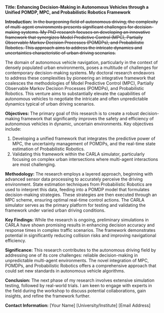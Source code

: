 **Title: Enhancing Decision-Making in Autonomous Vehicles through a Unified POMDP, MPC, and Probabilistic Robotics Framework**

**Introduction:** ~~In the burgeoning field of autonomous driving, the complexity of multi-agent environments presents significant challenges for decision-making systems. My PhD research focuses on developing an innovative framework that synergizes Model Predictive Control (MPC), Partially Observable Markov Decision Processes (POMDPs), and Probabilistic Robotics. This approach aims to address the intricate dynamics and uncertainties characteristic of urban driving scenarios.~~

The domain of autonomous vehicle navigation, particularly in the context of densely populated urban environments, poses a multitude of challenges for contemporary decision-making systems. My doctoral research endeavors to address these complexities by pioneering an integrative framework that coalesces the methodologies of Model Predictive Control (MPC), Partially Observable Markov Decision Processes (POMDPs), and Probabilistic Robotics. This venture aims to substantially elevate the capabilities of autonomous vehicles to negotiate the intricate and often unpredictable dynamics typical of urban driving scenarios.

**Objectives:** The primary goal of this research is to create a robust decision-making framework that significantly improves the safety and efficiency of autonomous vehicles in dynamic, uncertain environments. Key objectives include:

1. Developing a unified framework that integrates the predictive power of MPC, the uncertainty management of POMDPs, and the real-time state estimation of Probabilistic Robotics.
2. Validating this framework within the CARLA simulator, particularly focusing on complex urban intersections where multi-agent interactions are most challenging.

**Methodology:** The research employs a layered approach, beginning with advanced sensor data processing to accurately perceive the driving environment. State estimation techniques from Probabilistic Robotics are used to interpret this data, feeding into a POMDP model that formulates decision-making strategies. These strategies are then executed through an MPC scheme, ensuring optimal real-time control actions. The CARLA simulator serves as the primary platform for testing and validating the framework under varied urban driving conditions.

**Key Findings:** While the research is ongoing, preliminary simulations in CARLA have shown promising results in enhancing decision accuracy and response times in complex traffic scenarios. The framework demonstrates potential in significantly reducing collision risks and improving navigational efficiency.

**Significance:** This research contributes to the autonomous driving field by addressing one of its core challenges: reliable decision-making in unpredictable multi-agent environments. The novel integration of MPC, POMDPs, and Probabilistic Robotics offers a comprehensive approach that could set new standards in autonomous vehicle algorithms.

**Conclusion:** The next phase of my research involves extensive simulation testing, followed by real-world trials. I am keen to engage with experts in the field during the workshop to discuss potential collaborations, gain insights, and refine the framework further.

**Contact Information:** [Your Name] [University/Institute] [Email Address]